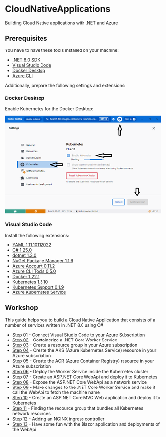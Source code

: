 # CloudNativeApplications
Building Cloud Native applications with .NET and Azure

## Prerequisites

You have to have these tools installed on your machine:

- [.NET 8.0 SDK](https://dotnet.microsoft.com/en-us/download/dotnet/8.0)
- [Visual Studio Code](https://code.visualstudio.com/)
- [Docker Desktop](https://www.docker.com/products/docker-desktop)
- [Azure CLI](https://docs.microsoft.com/en-us/cli/azure/install-azure-cli)

Additionally, prepare the following settings and extensions:

### Docker Desktop

Enable Kubernetes for the Docker Desktop:

![Docker Desktop enabling Kubernetes](kube-screen-shot.png)

### Visual Studio Code

Install the following extensions:

- [YAML 1.11.10112022](https://marketplace.visualstudio.com/items?itemName=redhat.vscode-yaml)
- [C# 1.25.0](https://marketplace.visualstudio.com/items?itemName=ms-dotnettools.csharp)
- [dotnet 1.3.0](https://marketplace.visualstudio.com/items?itemName=leo-labs.dotnet)
- [NuGet Package Manager 1.1.6](https://marketplace.visualstudio.com/items?itemName=jmrog.vscode-nuget-package-manager)
- [Azure Account 0.11.2](https://marketplace.visualstudio.com/items?itemName=ms-vscode.azure-account)
- [Azure CLI Tools 0.5.0](https://marketplace.visualstudio.com/items?itemName=ms-vscode.azurecli)
- [Docker 1.22.1](https://marketplace.visualstudio.com/items?itemName=ms-azuretools.vscode-docker)
- [Kubernetes 1.3.10](https://marketplace.visualstudio.com/items?itemName=ms-kubernetes-tools.vscode-kubernetes-tools)
- [Kubernetes Support 0.1.9](https://marketplace.visualstudio.com/items?itemName=ipedrazas.kubernetes-snippets)
- [Azure Kubernetes Service](https://marketplace.visualstudio.com/items?itemName=ms-kubernetes-tools.vscode-aks-tools)

## Workshop

This guide helps you to build a Cloud Native Application that consists of a number of services written in .NET 8.0 using C#

- [Step 01](steps/step-01/README.md) - Connect Visual Studio Code to your Azure Subscription
- [Step 02](steps/step-02/README.md) - Containerize a .NET Core Worker Service
- [Step 03](steps/step-03/README.md) - Create a resource group in your Azure subscription
- [Step 04](steps/step-04/README.md) - Create the AKS (Azure Kubernetes Service) resource in your Azure subscription
- [Step 05](steps/step-05/README.md) - Create the ACR (Azure Container Registry) resource in your Azure subscription
- [Step 06](steps/step-06/README.md) - Deploy the Worker Service inside the Kubernetes cluster
- [Step 07](steps/step-07/README.md) - Create an ASP.NET Core WebApi and deploy it to Kubernetes
- [Step 08](steps/step-08/README.md) - Expose the ASP.NET Core WebApi as a network service
- [Step 09](steps/step-09/README.md) - Make changes to the .NET Core Worker Service and make it call the WebApi to fetch the machine name
- [Step 10](steps/step-10/README.md) - Create an ASP.NET Core MVC Web application and deploy it to Kubernetes
- [Step 11](steps/step-11/README.md) - Finding the recource group that bundles all Kubernetes network resources
- [Step 12](steps/step-12/README.md) - Adding an NGINX ingress controller
- [Step 13](steps/step-13/README.md) - Have some fun with the Blazor application and deployments of the WebApi
